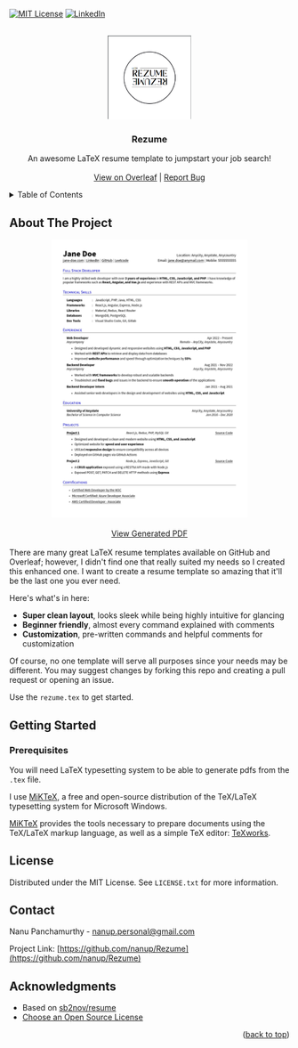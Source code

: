 <a name="readme-top"></a>

[![MIT License][license-shield]][license-url]
[![LinkedIn][linkedin-shield]][linkedin-url]

<!-- Header -->
<br />
<div align="center">
  <a href="icon">
    <img src="./rezume-logo.png" alt="Logo" width="150" height="150">
  </a>

  <h3 align="center">Rezume</h3>

  <p align="center">
    An awesome LaTeX resume template to jumpstart your job search!
    <br />
    <br />
    <!-- <a href="">View on Overleaf</a> -->
    <!-- · -->
    <a href="https://www.overleaf.com/latex/templates/rezume/kfrvqywfkwjs">View on Overleaf</a>
    |
    <a href="https://github.com/nanup/Rezume/issues">Report Bug</a>
  </p>
</div>

<!-- TABLE OF CONTENTS -->
<details>
  <summary>Table of Contents</summary>
  <ol>
    <li>
      <a href="#about-the-project">About The Project</a>
    </li>
    <li>
      <a href="#getting-started">Getting Started</a>
      <ul>
        <li><a href="#prerequisites">Prerequisites</a></li>
      </ul>
    </li>
    <li><a href="#license">License</a></li>
    <li><a href="#contact">Contact</a></li>
    <li><a href="#acknowledgments">Acknowledgments</a></li>
  </ol>
</details>

<!-- ABOUT THE PROJECT -->

## About The Project

<div align="center">
  <a href="product-screenshot">
      <img src="./rezume-preview.jpg" alt="Preview" height="500">
  </a>
  </br>
  </br>
  <a href="/rezume.pdf">View Generated PDF</a>
</div>
</br>
There are many great LaTeX resume templates available on GitHub and Overleaf; however, I didn't find one that really suited my needs so I created this enhanced one. I want to create a resume template so amazing that it'll be the last one you ever need.

Here's what's in here:

- **Super clean layout**, looks sleek while being highly intuitive for glancing
- **Beginner friendly**, almost every command explained with comments
- **Customization**, pre-written commands and helpful comments for customization

Of course, no one template will serve all purposes since your needs may be different. You may suggest changes by forking this repo and creating a pull request or opening an issue.

Use the `rezume.tex` to get started.

<!-- GETTING STARTED -->

## Getting Started

### Prerequisites

You will need LaTeX typesetting system to be able to generate pdfs from the `.tex` file.

I use [MiKTeX](https://miktex.org/), a free and open-source distribution of the TeX/LaTeX typesetting system for Microsoft Windows.

[MiKTeX](https://miktex.org/) provides the tools necessary to prepare documents using the TeX/LaTeX markup language, as well as a simple TeX editor: [TeXworks](https://www.tug.org/texworks/).

<!-- LICENSE -->

## License

Distributed under the MIT License. See `LICENSE.txt` for more information.

<!-- CONTACT -->

## Contact

Nanu Panchamurthy - nanup.personal@gmail.com

Project Link: [https://github.com/nanup/Rezume](https://github.com/nanup/Rezume)

<!-- ACKNOWLEDGMENTS -->

## Acknowledgments

- Based on [sb2nov/resume](https://github.com/sb2nov/resume/)
- [Choose an Open Source License](https://choosealicense.com)

<p align="right">(<a href="#readme-top">back to top</a>)</p>

[license-shield]: https://img.shields.io/github/license/othneildrew/Best-README-Template.svg?style=for-the-badge
[license-url]: https://github.com/othneildrew/Best-README-Template/blob/master/LICENSE.txt
[linkedin-shield]: https://img.shields.io/badge/-LinkedIn-black.svg?style=for-the-badge&logo=linkedin&colorB=555
[linkedin-url]: https://linkedin.com/in/nanu-panchamurthy
